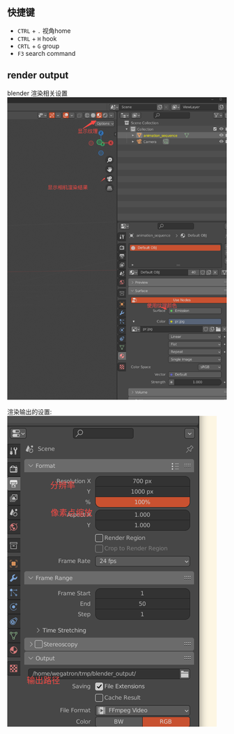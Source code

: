 ## 快捷键
* `CTRL` + `.` 视角home
* `CTRL` + `H` hook
* `CRTL` + `G` group
* `F3` search command

## render output

blender 渲染相关设置
![](rc/blender_render_config.png)

渲染输出的设置:
![](rc/blender_render_output.png)